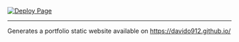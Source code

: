 [![Deploy Page](https://github.com/davido912/davido912.github.io/actions/workflows/hugo.yaml/badge.svg)](https://github.com/davido912/davido912.github.io/actions/workflows/hugo.yaml)

---
Generates a portfolio static website available on https://davido912.github.io/
